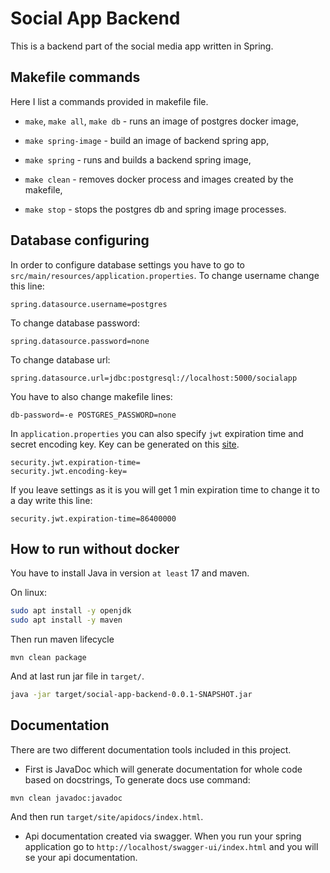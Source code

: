 # Social App Backend

This is a backend part of the social media app written in Spring.

## Makefile commands

Here I list a commands provided in makefile file.

* `make`, `make all`, `make db` - runs an image of postgres docker image,

* `make spring-image` - build an image of backend spring app,

* `make spring` - runs and builds a backend spring image,

* `make clean` - removes docker process and images created by the makefile,

* `make stop` - stops the postgres db and spring image processes.

## Database configuring

In order to configure database settings you have to go to `src/main/resources/application.properties`.
To change username change this line:

```properties
spring.datasource.username=postgres
```

To change database password:

```properties
spring.datasource.password=none
```

To change database url:

```properties
spring.datasource.url=jdbc:postgresql://localhost:5000/socialapp
```

You have to also change makefile lines:

```properties
db-password=-e POSTGRES_PASSWORD=none
```

In `application.properties` you can also specify `jwt` expiration time and secret encoding key.
Key can be generated on this [site](https://www.allkeysgenerator.com/).

```properties
security.jwt.expiration-time=
security.jwt.encoding-key=
```

If you leave settings as it is you will get 1 min expiration time to change it to a day write this line:

```properties
security.jwt.expiration-time=86400000
```

## How to run without docker

You have to install Java in version `at least` 17 and maven.

On linux:

```bash
sudo apt install -y openjdk
sudo apt install -y maven
```

Then run maven lifecycle

```maven
mvn clean package
```

And at last run jar file in `target/`.

```bash
java -jar target/social-app-backend-0.0.1-SNAPSHOT.jar
```

## Documentation

There are two different documentation tools included in this project.

* First is JavaDoc which will generate documentation for whole code based on docstrings,
  To generate docs use command:

```maven
mvn clean javadoc:javadoc
```

And then run `target/site/apidocs/index.html`.

* Api documentation created via swagger. When you run your spring application go to
  `http://localhost/swagger-ui/index.html` and you will se your api documentation.
